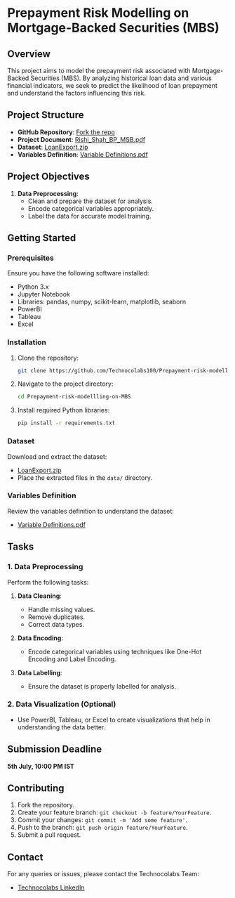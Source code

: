 # Prepayment Risk Modelling on Mortgage-Backed Securities (MBS)

## Overview
This project aims to model the prepayment risk associated with Mortgage-Backed Securities (MBS). By analyzing historical loan data and various financial indicators, we seek to predict the likelihood of loan prepayment and understand the factors influencing this risk.

## Project Structure
- **GitHub Repository**: [Fork the repo](https://github.com/Technocolabs100/Prepayment-risk-modellling-on-MBS)
- **Project Document**: [Rishi_Shah_BP_MSB.pdf](https://github.com/Technocolabs100/Prepayment-risk-modellling-on-MBS/blob/main/Rishi_Shah_BP_MSB.pdf)
- **Dataset**: [LoanExport.zip](https://github.com/Technocolabs100/Prepayment-risk-modellling-on-MBS/blob/main/LoanExport.zip)
- **Variables Definition**: [Variable Definitions.pdf](https://github.com/Technocolabs100/Prepayment-risk-modellling-on-MBS/blob/main/Variable%20Definitions.pdf)

## Project Objectives
1. **Data Preprocessing**:
    - Clean and prepare the dataset for analysis.
    - Encode categorical variables appropriately.
    - Label the data for accurate model training.

## Getting Started

### Prerequisites
Ensure you have the following software installed:
- Python 3.x
- Jupyter Notebook
- Libraries: pandas, numpy, scikit-learn, matplotlib, seaborn
- PowerBI
- Tableau
- Excel

### Installation
1. Clone the repository:
    ```sh
    git clone https://github.com/Technocolabs100/Prepayment-risk-modellling-on-MBS.git
    ```
2. Navigate to the project directory:
    ```sh
    cd Prepayment-risk-modellling-on-MBS
    ```
3. Install required Python libraries:
    ```sh
    pip install -r requirements.txt
    ```

### Dataset
Download and extract the dataset:
- [LoanExport.zip](https://github.com/Technocolabs100/Prepayment-risk-modellling-on-MBS/blob/main/LoanExport.zip)
- Place the extracted files in the `data/` directory.

### Variables Definition
Review the variables definition to understand the dataset:
- [Variable Definitions.pdf](https://github.com/Technocolabs100/Prepayment-risk-modellling-on-MBS/blob/main/Variable%20Definitions.pdf)

## Tasks

### 1. Data Preprocessing
Perform the following tasks:
1. **Data Cleaning**:
    - Handle missing values.
    - Remove duplicates.
    - Correct data types.

2. **Data Encoding**:
    - Encode categorical variables using techniques like One-Hot Encoding and Label Encoding.

3. **Data Labelling**:
    - Ensure the dataset is properly labelled for analysis.

### 2. Data Visualization (Optional)
- Use PowerBI, Tableau, or Excel to create visualizations that help in understanding the data better.

## Submission Deadline
**5th July, 10:00 PM IST**

## Contributing
1. Fork the repository.
2. Create your feature branch: `git checkout -b feature/YourFeature`.
3. Commit your changes: `git commit -m 'Add some feature'`.
4. Push to the branch: `git push origin feature/YourFeature`.
5. Submit a pull request.

## Contact
For any queries or issues, please contact the Technocolabs Team:
- [Technocolabs LinkedIn](https://www.linkedin.com/company/technocolabs/)
